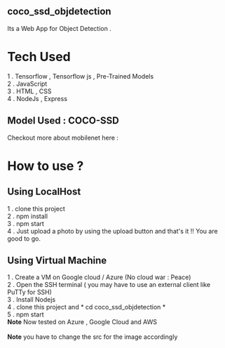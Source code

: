 ## coco_ssd_objdetection
Its a Web App for Object Detection . <br>

# Tech Used

1 . Tensorflow , Tensorflow js , Pre-Trained Models<br>
2 . JavaScript<br>
3 . HTML , CSS<br>
4 . NodeJs , Express <br>

## Model Used : COCO-SSD 

Checkout more about mobilenet here :  

# How to use ?

## Using LocalHost <br>

1 . clone this project <br>
2 . npm install<br>
3 . npm start<br>
4 . Just upload a photo by using the upload button and that's it !! You are good to go.<br>

## Using Virtual Machine <br>

1 . Create a VM on Google cloud / Azure  (No cloud war : Peace) <br> 
2 . Open the SSH terminal ( you may have to use an external client like PuTTy for SSH)<br>
3 . Install Nodejs <br>
4 . clone this project  and * cd coco_ssd_objdetection * <br>
5 . npm start <br>
<b>Note</b> Now tested on Azure , Google Cloud and AWS 
<br><br>
<b>Note</b> you have to change the src for the image accordingly 
